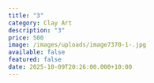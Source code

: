 ```yaml
---
title: "3"
category: Clay Art
description: "3"
price: 500
image: /images/uploads/image7370-1-.jpg
available: false
featured: false
date: 2025-10-09T20:26:00.000+10:00
---
```

